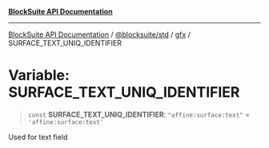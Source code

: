 [**BlockSuite API Documentation**](../../../../README.md)

***

[BlockSuite API Documentation](../../../../README.md) / [@blocksuite/std](../../README.md) / [gfx](../README.md) / SURFACE\_TEXT\_UNIQ\_IDENTIFIER

# Variable: SURFACE\_TEXT\_UNIQ\_IDENTIFIER

> `const` **SURFACE\_TEXT\_UNIQ\_IDENTIFIER**: `"affine:surface:text"` = `'affine:surface:text'`

Used for text field
